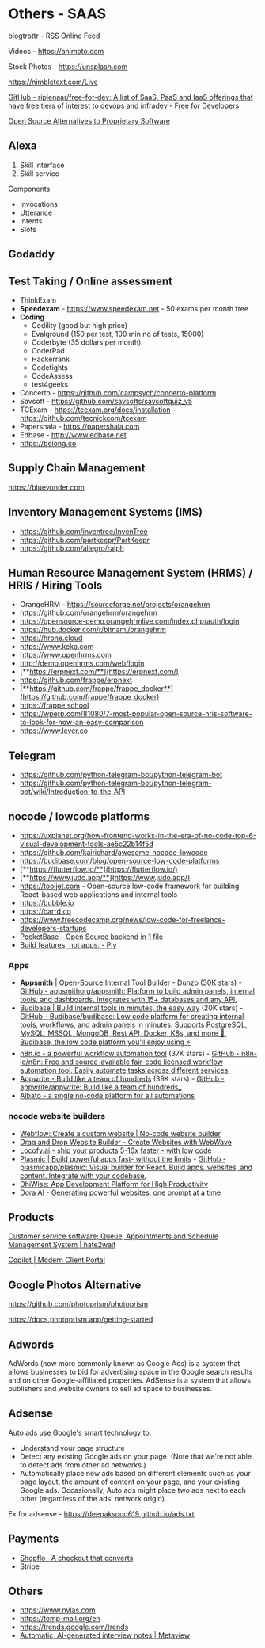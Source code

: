 # Others - SAAS

blogtrottr - RSS Online Feed

Videos - https://animoto.com

Stock Photos - https://unsplash.com

https://nimbletext.com/Live

[GitHub - ripienaar/free-for-dev: A list of SaaS, PaaS and IaaS offerings that have free tiers of interest to devops and infradev](https://github.com/ripienaar/free-for-dev) - [Free for Developers](https://free-for.dev)

[Open Source Alternatives to Proprietary Software](https://www.opensourcealternative.to/)

## Alexa

1. Skill interface
2. Skill service

Components

- Invocations
- Utterance
- Intents
- Slots

## Godaddy

## Test Taking / Online assessment

- ThinkExam
- **Speedexam** - https://www.speedexam.net - 50 exams per month free
- **Coding**
    - Codility (good but high price)
    - Evalground (150 per test, 100 min no of tests, 15000)
    - Coderbyte (35 dollars per month)
    - CoderPad
    - Hackerrank
    - Codefights
    - CodeAssess
    - test4geeks
- Concerto - https://github.com/campsych/concerto-platform
- Savsoft - https://github.com/savsofts/savsoftquiz_v5
- TCExam - https://tcexam.org/docs/installation - https://github.com/tecnickcom/tcexam
- Papershala - https://papershala.com
- Edbase - http://www.edbase.net
- https://belong.co

## Supply Chain Management

https://blueyonder.com

## Inventory Management Systems (IMS)

- https://github.com/inventree/InvenTree
- https://github.com/partkeepr/PartKeepr
- https://github.com/allegro/ralph

## Human Resource Management System (HRMS) / HRIS / Hiring Tools

- OrangeHRM - https://sourceforge.net/projects/orangehrm
- https://github.com/orangehrm/orangehrm
- https://opensource-demo.orangehrmlive.com/index.php/auth/login
- https://hub.docker.com/r/bitnami/orangehrm
- https://hrone.cloud
- https://www.keka.com
- https://www.openhrms.com
- http://demo.openhrms.com/web/login
- [**https://erpnext.com/**](https://erpnext.com/)
- https://github.com/frappe/erpnext
- [**https://github.com/frappe/frappe_docker**](https://github.com/frappe/frappe_docker)
- https://frappe.school
- https://wperp.com/81080/7-most-popular-open-source-hris-software-to-look-for-now-an-easy-comparison
- https://www.lever.co

## Telegram

- https://github.com/python-telegram-bot/python-telegram-bot
- https://github.com/python-telegram-bot/python-telegram-bot/wiki/Introduction-to-the-API

## nocode / lowcode platforms

- https://uxplanet.org/how-frontend-works-in-the-era-of-no-code-top-6-visual-development-tools-ae5c22b14f5d
- https://github.com/kairichard/awesome-nocode-lowcode
- https://budibase.com/blog/open-source-low-code-platforms
- [**https://flutterflow.io/**](https://flutterflow.io/)
- [**https://www.judo.app/**](https://www.judo.app/)
- https://tooljet.com - Open-source low-code framework for building React-based web applications and internal tools
- https://bubble.io
- https://carrd.co
- https://www.freecodecamp.org/news/low-code-for-freelance-developers-startups
- [PocketBase - Open Source backend in 1 file](https://pocketbase.io/)
- [Build features, not apps. - Ply](https://ply.io/)

### Apps

- [**Appsmith** | Open-Source Internal Tool Builder](https://www.appsmith.com/) - Dunzo (30K stars) - [GitHub - appsmithorg/appsmith: Platform to build admin panels, internal tools, and dashboards. Integrates with 15+ databases and any API.](https://github.com/appsmithorg/appsmith)
- [Budibase | Build internal tools in minutes, the easy way](https://budibase.com/) (20K stars) - [GitHub - Budibase/budibase: Low code platform for creating internal tools, workflows, and admin panels in minutes. Supports PostgreSQL, MySQL, MSSQL, MongoDB, Rest API, Docker, K8s, and more 🚀. Budibase, the low code platform you'll enjoy using ⚡](https://github.com/Budibase/budibase)
- [n8n.io - a powerful workflow automation tool](https://n8n.io/) (37K stars) - [GitHub - n8n-io/n8n: Free and source-available fair-code licensed workflow automation tool. Easily automate tasks across different services.](https://github.com/n8n-io/n8n)
- [Appwrite - Build like a team of hundreds](https://appwrite.io/) (39K stars) - [GitHub - appwrite/appwrite: Build like a team of hundreds\_](https://github.com/appwrite/appwrite)
- [Albato - a single no-code platform for all automations](https://albato.com/)

### nocode website builders

- [Webflow: Create a custom website | No-code website builder](https://webflow.com/)
- [Drag and Drop Website Builder - Create Websites with WebWave](https://webwave.me/)
- [Locofy.ai - ship your products 5-10x faster - with low code](https://www.locofy.ai/)
- [Plasmic | Build powerful apps fast- without the limits](https://www.plasmic.app/) - [GitHub - plasmicapp/plasmic: Visual builder for React. Build apps, websites, and content. Integrate with your codebase.](https://github.com/plasmicapp/plasmic)
- [DhiWise: App Development Platform for High Productivity](https://www.dhiwise.com/)
- [Dora AI - Generating powerful websites, one prompt at a time](https://www.dora.run/ai)

## Products

[Customer service software; Queue, Appointments and Schedule Management System | hate2wait](https://hate2wait.io)

[Copilot | Modern Client Portal](https://www.copilot.com/)

## Google Photos Alternative

https://github.com/photoprism/photoprism

https://docs.photoprism.app/getting-started

## Adwords

AdWords (now more commonly known as Google Ads) is a system that allows businesses to bid for advertising space in the Google search results and on other Google-affiliated properties. AdSense is a system that allows publishers and website owners to sell ad space to businesses.

## Adsense

Auto ads use Google's smart technology to:

- Understand your page structure
- Detect any existing Google ads on your page. (Note that we're not able to detect ads from other ad networks.)
- Automatically place new ads based on different elements such as your page layout, the amount of content on your page, and your existing Google ads. Occasionally, Auto ads might place two ads next to each other (regardless of the ads' network origin).

Ex for adsense - https://deepaksood619.github.io/ads.txt

## Payments

- [Shopflo · A checkout that converts](https://shopflo.com/)
- Stripe

## Others

- https://www.nylas.com
- https://temp-mail.org/en
- https://trends.google.com/trends
- [Automatic, AI-generated interview notes | Metaview](https://www.metaview.ai/)

